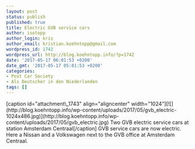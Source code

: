 ```yaml
---
layout: post
status: publish
published: true
title: Electric GVB service cars
author: isotopp
author_login: kris
author_email: kristian.koehntopp@gmail.com
wordpress_id: 1742
wordpress_url: http://blog.koehntopp.info/?p=1742
date: '2017-05-17 06:01:53 +0200'
date_gmt: '2017-05-17 05:01:53 +0200'
categories:
- Post Car Society
- Als Deutscher in den Niederlanden
tags: []
---
```

<p>[caption id="attachment\_1743" align="aligncenter" width="1024"][![](http://blog.koehntopp.info/wp-content/uploads/2017/05/gvb_electric-1024x486.jpg)](http://blog.koehntopp.info/wp-content/uploads/2017/05/gvb_electric.jpg) Two GVB electric service cars at station Amsterdam Centraal[/caption] GVB service cars are now electric. Here a Nissan and a Volkswagen next to the GVB office at Amsterdam Centraal.</p>
